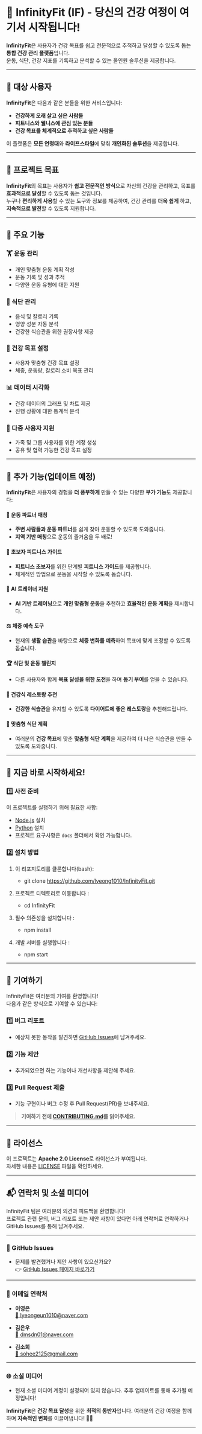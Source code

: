 # 🌟 InfinityFit (IF) - 당신의 건강 여정이 여기서 시작됩니다!

**InfinityFit**은 사용자가 건강 목표를 쉽고 전문적으로 추적하고 달성할 수 있도록 돕는 **통합 건강 관리 플랫폼**입니다.  
운동, 식단, 건강 지표를 기록하고 분석할 수 있는 올인원 솔루션을 제공합니다.


---

## 🎯 **대상 사용자**

**InfinityFit**은 다음과 같은 분들을 위한 서비스입니다:

- **건강하게 오래 살고 싶은 사람들**
- **피트니스와 웰니스에 관심 있는 분들**
- **건강 목표를 체계적으로 추적하고 싶은 사람들**

이 플랫폼은 **모든 연령대**와 **라이프스타일**에 맞춰 **개인화된 솔루션**을 제공합니다.

---

## 🏁 **프로젝트 목표**

**InfinityFit**의 목표는 사용자가 **쉽고 전문적인 방식**으로 자신의 건강을 관리하고, 목표를 **효과적으로 달성**할 수 있도록 돕는 것입니다.  
누구나 **편리하게 사용**할 수 있는 도구와 정보를 제공하여, 건강 관리를 **더욱 쉽게** 하고, **지속적으로 발전**할 수 있도록 지원합니다.

---

## 📌 주요 기능

### 🏋️ 운동 관리
- 개인 맞춤형 운동 계획 작성
- 운동 기록 및 성과 추적
- 다양한 운동 유형에 대한 지원

### 🍎 식단 관리
- 음식 및 칼로리 기록
- 영양 성분 자동 분석
- 건강한 식습관을 위한 권장사항 제공

### 🎯 건강 목표 설정
- 사용자 맞춤형 건강 목표 설정
- 체중, 운동량, 칼로리 소비 목표 관리

### 📊 데이터 시각화
- 건강 데이터의 그래프 및 차트 제공
- 진행 상황에 대한 통계적 분석

### 👥 다중 사용자 지원
- 가족 및 그룹 사용자를 위한 계정 생성
- 공유 및 협력 가능한 건강 목표 설정

---

## 🔧 **추가 기능(업데이트 예정)**

**InfinityFit**은 사용자의 경험을 **더 풍부하게** 만들 수 있는 다양한 **부가 기능**도 제공합니다:

#### 🤝 **운동 파트너 매칭**
- **주변 사람들과 운동 파트너**를 쉽게 찾아 운동할 수 있도록 도와줍니다.  
- **지역 기반 매칭**으로 운동의 즐거움을 두 배로!

#### 🏅 **초보자 피트니스 가이드**
- **피트니스 초보자**를 위한 단계별 **피트니스 가이드**를 제공합니다.  
- 체계적인 방법으로 운동을 시작할 수 있도록 돕습니다.

#### 🤖 **AI 트레이너 지원**
- **AI 기반 트레이닝**으로 **개인 맞춤형 운동**을 추천하고 **효율적인 운동 계획**을 제시합니다.

#### ⚖️ **체중 예측 도구**
- 현재의 **생활 습관**을 바탕으로 **체중 변화를 예측**하여 목표에 맞게 조정할 수 있도록 돕습니다.

#### 🏆 **식단 및 운동 챌린지**
- 다른 사용자와 함께 **목표 달성을 위한 도전**을 하며 **동기 부여**를 얻을 수 있습니다.

#### 🍴 **건강식 레스토랑 추천**
- **건강한 식습관**을 유지할 수 있도록 **다이어트에 좋은 레스토랑**을 추천해드립니다.

#### 🥗 **맞춤형 식단 계획**
- 여러분의 **건강 목표**에 맞춘 **맞춤형 식단 계획**을 제공하여 더 나은 식습관을 만들 수 있도록 도와줍니다.

---

## 📲 **지금 바로 시작하세요!**

### 1️⃣ 사전 준비
이 프로젝트를 실행하기 위해 필요한 사항:
- [Node.js](https://nodejs.org) 설치
- [Python](https://www.python.org/) 설치
- 프로젝트 요구사항은 `docs` 폴더에서 확인 가능합니다.

### 2️⃣ 설치 방법
1. 이 리포지토리를 클론합니다(bash):
   - git clone https://github.com/lyeong1010/InfinityFit.git

2. 프로젝트 디텍토리로 이동합니다 :
   - cd InfinityFit

3. 필수 의존성을 설치합니다 :
   - npm install

4. 개발 서버를 실행합니다 :
   - npm start
   
---

## 🤝 기여하기

InfinityFit은 여러분의 기여를 환영합니다!  
다음과 같은 방식으로 기여할 수 있습니다:

### 1️⃣ 버그 리포트
- 예상치 못한 동작을 발견하면 [GitHub Issues](https://github.com/lyeong1010/InfinityFit/issues)에 남겨주세요.

### 2️⃣ 기능 제안
- 추가되었으면 하는 기능이나 개선사항을 제안해 주세요.

### 3️⃣ Pull Request 제출
- 기능 구현이나 버그 수정 후 Pull Request(PR)을 보내주세요.

> **기여하기 전에 [CONTRIBUTING.md](CONTRIBUTING.md)를 읽어주세요.**

---

## 📄 라이선스

이 프로젝트는 **Apache 2.0 License**로 라이선스가 부여됩니다.  
자세한 내용은 [LICENSE](LICENSE) 파일을 확인하세요.

--- 

## 📬 **연락처 및 소셜 미디어**

InfinityFit 팀은 여러분의 의견과 피드백을 환영합니다!  
프로젝트 관련 문의, 버그 리포트 또는 제안 사항이 있다면 아래 연락처로 연락하거나 GitHub Issues를 통해 남겨주세요.

---

### **🔗 GitHub Issues**
- 문제를 발견했거나 제안 사항이 있으신가요?  
  👉 [GitHub Issues 페이지 바로가기](https://github.com/lyeong1010/InfinityFit/issues)

---

### **📧 이메일 연락처**
- **이영은**  
  [📩 lyeongeun1010@naver.com](mailto:lyeongeun1010@naver.com)

- **김은우**  
  [📩 dmsdn01@naver.com](mailto:dmsdn01@naver.com)

- **김소희**  
  [📩 sohee2125@gmail.com](mailto:sohee2125@gmail.com)

---

### **🌐 소셜 미디어**
- 현재 소셜 미디어 계정이 설정되어 있지 않습니다. 추후 업데이트를 통해 추가될 예정입니다!

**InfinityFit**은 **건강 목표 달성**을 위한 **최적의 동반자**입니다. 여러분의 건강 여정을 함께하며 **지속적인 변화**를 이끌어냅니다! 💪🌱

---
